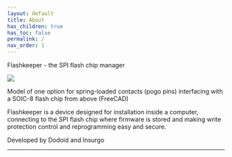 ```yaml
---
layout: default
title: About
has_children: true
has_toc: false
permalink: /
nav_order: 1
---
```


Flashkeeper - the SPI flash chip manager

<img src="irelativism.github.io/images/chip.png" style="display: block; margin: auto;" />

Model of one option for spring-loaded contacts (pogo pins) interfacing with a SOIC-8 flash chip from above (FreeCAD)

Flashkeeper is a device designed for installation inside a computer, connecting to the SPI flash chip where firmware is stored and making write protection control and reprogramming easy and secure.

Developed by Dodoid and Insurgo

----

[^1]: [It can take up to 10 minutes for changes to your site to publish after you push the changes to GitHub](https://docs.github.com/en/pages/setting-up-a-github-pages-site-with-jekyll/creating-a-github-pages-site-with-jekyll#creating-your-site).

[Just the Docs]: https://just-the-docs.github.io/just-the-docs/
[GitHub Pages]: https://docs.github.com/en/pages
[README]: https://github.com/just-the-docs/just-the-docs-template/blob/main/README.md
[Jekyll]: https://jekyllrb.com
[GitHub Pages / Actions workflow]: https://github.blog/changelog/2022-07-27-github-pages-custom-github-actions-workflows-beta/
[use this template]: https://github.com/just-the-docs/just-the-docs-template/generate
